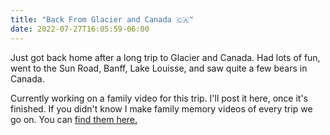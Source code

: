 ```yaml
---
title: "Back From Glacier and Canada 🇨🇦"
date: 2022-07-27T16:05:59-06:00
---
```

Just got back home after a long trip to Glacier and Canada.
Had lots of fun, went to the Sun Road, Banff, Lake Louisse, and saw quite a few bears in Canada.

Currently working on a family video for this trip.
I'll post it here, once it's finished.
If you didn't know I make family memory videos of every trip we go on.
You can [find them here.](https://www.youtube.com/c/ParkerAnderson/videos)
